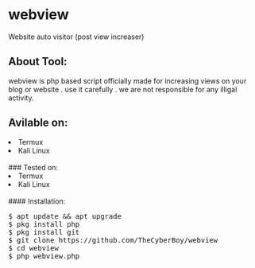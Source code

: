 # webview
Website auto visitor (post view increaser)
<br>
## About Tool:
webview is php based script officially made for increasing views on your blog or website .
use it carefully .
we are not responsible for any illigal activity.
<br>
## Avilable on:
<li>Termux</li>
<li>Kali Linux </li>
<br>
### Tested on:
<li>Termux</li>
<li>Kali Linux </li>
<br>
#### Installation:
<pre>
$ apt update && apt upgrade
$ pkg install php
$ pkg install git
$ git clone https://github.com/TheCyberBoy/webview
$ cd webview
$ php webview.php
</pre>
